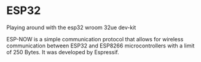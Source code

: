 # ESP32
Playing around with the esp32 wroom 32ue dev-kit

ESP-NOW is a simple communication protocol that allows for wireless communication between ESP32 and ESP8266 microcontrollers with a limit of 250 Bytes. It was developed by Espressif. 
